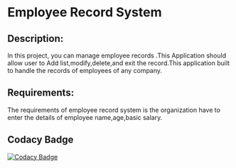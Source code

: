 # Employee Record System

## Description:

In this project, you can manage employee records .This Application should allow user to  Add list,modify,delete,and exit the record.This application  built to handle the records of employees of any company.

## Requirements:
 The requirements of employee record system is the organization have to enter the details of employee name,age,basic salary. 
 
 ## Codacy Badge
 [![Codacy Badge](https://app.codacy.com/project/badge/Grade/b3c173f34b0041478d166f22c4cfa8bc)](https://www.codacy.com/gh/karthi442001/M1_ProjectGoal_-type-/dashboard?utm_source=github.com&amp;utm_medium=referral&amp;utm_content=karthi442001/M1_ProjectGoal_-type-&amp;utm_campaign=Badge_Grade)
